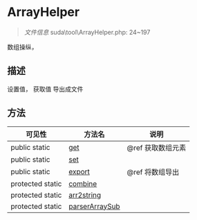 #  ArrayHelper 

> *文件信息* suda\tool\ArrayHelper.php: 24~197

数组操纵，

## 描述

设置值，
获取值
导出成文件






## 方法


| 可见性 | 方法名 | 说明 |
|--------|-------|------|
| public static|[get](ArrayHelper/get.md) | @ref  获取数组元素 |
| public static|[set](ArrayHelper/set.md) |  |
| public static|[export](ArrayHelper/export.md) | @ref 将数组导出 |
| protected static|[combine](ArrayHelper/combine.md) |  |
| protected static|[arr2string](ArrayHelper/arr2string.md) |  |
| protected static|[parserArraySub](ArrayHelper/parserArraySub.md) |  |
